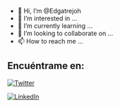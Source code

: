 - 👋 Hi, I’m @Edgatrejoh
- 👀 I’m interested in ...
- 🌱 I’m currently learning ...
- 💞️ I’m looking to collaborate on ...
- 📫 How to reach me ...

<!---
EdgarTrejoh/EdgarTrejoh is a ✨ special ✨ repository because its `README.md` (this file) appears on your GitHub profile.
You can click the Preview link to take a look at your changes.
--->

## Encuéntrame en:
[![Twitter](https://img.shields.io/badge/Twitter-@Edgatrejoh-1DA1F2?style=for-the-badge&logo=twitter&logoColor=white&labelColor=101010)](https://twitter.com/Edgatrejoh)

[![LinkedIn](https://img.shields.io/badge/LinkedIn-Edgar_Trejo-03077748?style=for-the-badge&logo=linkedin&logoColor=white&labelColor=101010)](https://www.linkedin.com/in/edgar-trejo-03077748)
